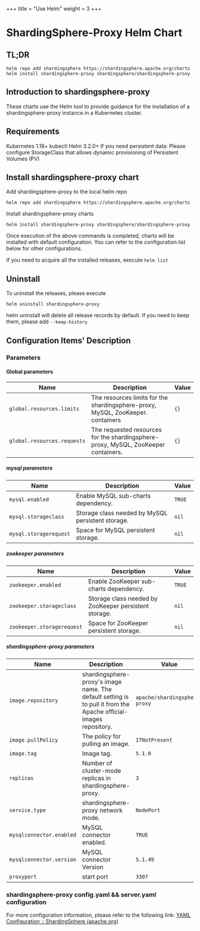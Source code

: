 +++
title = "Use Helm"
weight = 3
+++
# ShardingSphere-Proxy Helm Chart
## TL;DR 
```Dockerfiile
helm repo add shardingsphere https://shardingsphere.apache.org/charts
helm install shardingsphere-proxy shardingsphere/shardingsphere-proxy
```

## Introduction to shardingsphere-proxy
These charts use the Helm tool to provide guidance for the installation of a shardingsphere-proxy instance in a Kubernetes cluster.

## Requirements
Kubernetes 1.18+
kubectl
Helm 3.2.0+
If you need persistent data:
Please configure StorageClass that allows dynamic provisioning of Persistent Volumes (PV)

## Install shardingsphere-proxy chart
Add shardingsphere-proxy to the local helm repo
```
helm repo add shardingsphere https://shardingsphere.apache.org/charts
```

Install shardingsphere-proxy charts
```
helm install shardingsphere-proxy shardingsphere/shardingsphere-proxy
```

Once execution of the above commands is completed, charts will be installed with default configuration. You can refer to the configuration list below for other configurations.

If you need to acquire all the installed releases, execute `helm list`

## Uninstall
To uninstall the releases, please execute
```
helm uninstall shardingsphere-proxy
```

helm uninstall will delete all release records by default. If you need to keep them, please add `--keep-history`

## Configuration Items' Description
### Parameters
#### Global parameters
| Name                        | Description                                                                       | Value |
| --------------------------- | --------------------------------------------------------------------------------- | ----- |
| `global.resources.limits`   | The resources limits for the shardingsphere-proxy, MySQL, ZooKeeper. containers    | `{}`  |
| `global.resources.requests` | The requested resources for the shardingsphere-proxy, MySQL, ZooKeeper containers. | `{}`  |

##### mysql parameters
| Name                   | Description                                      | Value |
| ---------------------- | ------------------------------------------------ | ----- |
| `mysql.enabled`        | Enable MySQL sub-charts dependency.               | `TRUE`  |
| `mysql.storageclass`   | Storage class needed by MySQL persistent storage. | `nil`   |
| `mysql.storagerequest` | Space for MySQL persistent storage.               | `nil`   |

##### zookeeper parameters
| Name                       | Description                                           | Value  |
| -------------------------- |-------------------------------------------------------| ------ |
| `zookeeper.enabled`        | Enable ZooKeeper sub-charts dependency.               | `TRUE` |
| `zookeeper.storageclass`   | Storage class needed by ZooKeeper persistent storage. | `nil`  |
| `zookeeper.storagerequest` | Space for ZooKeeper persistent storage.               | `nil`  |

##### shardingsphere-proxy parameters
| Name                       | Description                                                                                                      | Value  |
| -------------------------- |------------------------------------------------------------------------------------------------------------------| ------ |
|`image.repository`       | shardingsphere-proxy's image name. The default setting is to pull it from the Apache official-images repository. | `apache/shardingsphere-proxy` |
| `image.pullPolicy` | The policy for pulling an image.                                                                                 | `IfNotPresent` |
| `image.tag`| Image tag.                                                                                                       |`5.1.0`  |
| `replicas`| Number of cluster-mode replicas in shardingsphere-proxy.                                                         |`3`  |
|`service.type`| shardingsphere-proxy network mode.                                                                               |`NodePort`|
| `mysqlconnector.enabled`| MySQL connector enabled.                                                                                         |`TRUE`  |
| `mysqlconnector.version` | MySQL connector Version                                                                                          | `5.1.49`                      |
| `proxyport`| start port                                                                                                       |`3307` |

### shardingsphere-proxy config.yaml && server.yaml configuration
For more configuration information, please refer to the following link: [YAML Configuration :: ShardingSphere (apache.org)](https://shardingsphere.apache.org/document/5.1.0/en/user-manual/shardingsphere-jdbc/yaml-config/)

